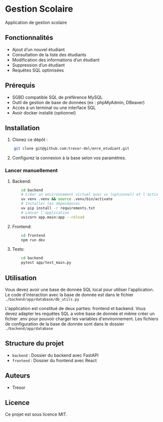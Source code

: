 # Gestion Scolaire

Application de gestion scolaire

## Fonctionnalités

- Ajout d’un nouvel étudiant
- Consultation de la liste des étudiants
- Modification des informations d’un étudiant
- Suppression d’un étudiant
- Requêtes SQL optimisées

## Prérequis

- SGBD compatible SQL de préférence MySQL
- Outil de gestion de base de données (ex : phpMyAdmin, DBeaver)
- Accès à un terminal ou une interface SQL
- Avoir docker installé (optionnel)

## Installation

1. Clonez ce dépôt :

```bash
    git clone git@github.com:tresor-del/enre_etudiant.git
```

2. Configurez la connexion à la base selon vos paramètres.

### Lancer manuellement

1. Backend:

   ```bash
       cd backend
       # Créer un environnement virtuel avec uv (optionnel) et l'activer
       uv venv .venv && source .venv/bin/activate
       # Installer les dépendances
       uv pip install -r requirements.txt
       # Lancer l'application
       uvicorn app.main:app --reload
   ```

2. Frontend:

   ```bash
       cd frontend
       npm run dev
   ```

3. Tests:

   ```bash
       cd backend
       pytest app/test_main.py
   ```

## Utilisation

Vous devez avoir une base de donnée SQL local pour utiliser l'application. Le code d'interaction avec la base de donnée est dans le fichier `./backend/app/database/db_utils.py`

L'application est constitué de deux parties: frontend et backend. Vous devez adapter les requêtes SQL a votre base de donnée et même créer un fichier .env pour pouvoir charger les variables d'environnement. Les fichiers de configuration de la base de donnée sont dans le dossier `./backend/app/database`

## Structure du projet

- `backend` : Dossier du backend avec FastAPI
- `frontend` : Dossier du frontend avec React

## Auteurs

- Tresor

## Licence

Ce projet est sous licence MIT.
